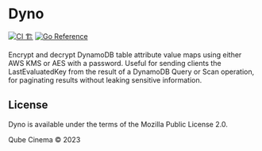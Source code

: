 # Dyno

[![CI 🏗](https://github.com/RealImage/dyno/actions/workflows/ci.yml/badge.svg)](https://github.com/RealImage/dyno/actions/workflows/ci.yml) [![Go Reference](https://pkg.go.dev/badge/github.com/RealImage/dyno.svg)](https://pkg.go.dev/github.com/RealImage/dyno)

Encrypt and decrypt DynamoDB table attribute value maps using either AWS KMS
or AES with a password. Useful for sending clients the LastEvaluatedKey from
the result of a DynamoDB Query or Scan operation, for paginating results without
leaking sensitive information.

## License

Dyno is available under the terms of the Mozilla Public License 2.0.

Qube Cinema © 2023
